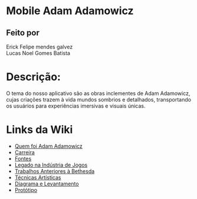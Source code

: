 # Mobile Adam Adamowicz


## Feito por 
Erick Felipe mendes galvez<br>
Lucas Noel Gomes Batista<br>
 



# Descrição:
O tema do nosso aplicativo são as obras inclementes de Adam Adamowicz, cujas criações trazem à vida mundos sombrios e detalhados, transportando os usuários para experiências imersivas e visuais únicas.

# Links da Wiki
- <a href ="https://github.com/ErickFGalvez/Mobile_AdamAdamowicz/wiki">Quem foi Adam Adamowicz
- <a href="https://github.com/ErickFGalvez/Mobile_AdamAdamowicz/wiki/Carreira">Carreira
- <a href ="https://github.com/ErickFGalvez/Mobile_AdamAdamowicz/wiki/Fontes">Fontes
- <a href="https://github.com/ErickFGalvez/Mobile_AdamAdamowicz/wiki/Legado-na-Ind%C3%BAstria-de-Jogos">Legado na Indústria de Jogos
- <a href ="https://github.com/ErickFGalvez/Mobile_AdamAdamowicz/wiki/Trabalhos-Anteriores-%C3%A0-Bethesda">Trabalhos Anteriores à Bethesda
- <a href="https://github.com/ErickFGalvez/Mobile_AdamAdamowicz/wiki/T%C3%A9cnicas-Art%C3%ADsticas">Técnicas Artísticas
- <a href="https://github.com/ErickFGalvez/Mobile_AdamAdamowicz/wiki/Diagrama">Diagrama e Levantamento 
- <a href="https://github.com/ErickFGalvez/Mobile_AdamAdamowicz/wiki/Prototipo">Protótipo
